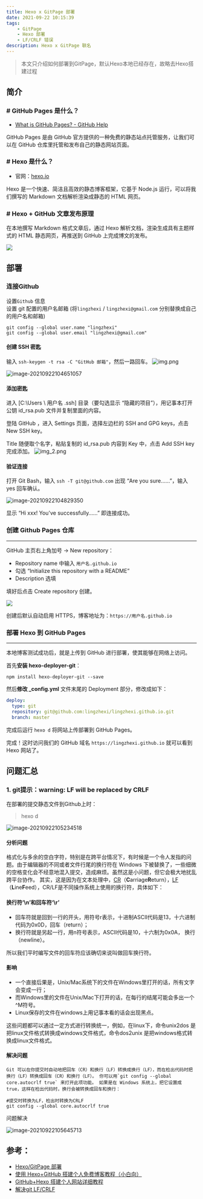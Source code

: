 ```yaml
---
title: Hexo x GitPage 部署
date: 2021-09-22 10:15:39
tags:
    - GitPage
    - Hexo 部署
    - LF/CRLF 错误
description: Hexo x GitPage 联名 
---
```


> 本文只介绍如何部署到GitPage，默认Hexo本地已经存在，故略去Hexo搭建过程

简介
--

### **# GitHub Pages 是什么？**

*   [What is GitHub Pages? - GitHub Help](https://help.github.com/en/articles/what-is-github-pages)

GitHub Pages 是由 GitHub 官方提供的一种免费的静态站点托管服务，让我们可以在 GitHub 仓库里托管和发布自己的静态网站页面。

### **# Hexo 是什么？**

*   官网：[hexo.io](https://hexo.io/zh-cn/)

Hexo 是一个快速、简洁且高效的静态博客框架，它基于 Node.js 运行，可以将我们撰写的 Markdown 文档解析渲染成静态的 HTML 网页。

### **# Hexo + GitHub 文章发布原理**

在本地撰写 Markdown 格式文章后，通过 Hexo 解析文档，渲染生成具有主题样式的 HTML 静态网页，再推送到 GitHub 上完成博文的发布。

![](https://pic3.zhimg.com/v2-a193a47cf70fe6ecf156e5f3d34920ea_r.jpg)

## 部署

### 连接Github

设置`Github` 信息  
设置 git 配置的用户名邮箱 (将`lingzhexi` / `lingzhexi@gmail.com` 分别替换成自己的用户名和邮箱)

```
git config --global user.name "lingzhexi"
git config --global user.email "lingzhexi@gmail.com"
```

#### 创建 SSH 密匙

输入 `ssh-keygen -t rsa -C "GitHub 邮箱"`，然后一路回车。
![img.png](https://gitee.com/lingzhexi/blogImage/raw/master/2021/09/22/202109221047531.png)

![image-20210922104651057](https://gitee.com/lingzhexi/blogImage/raw/master/2021/09/22/202109221047883.png) 

#### 添加密匙

进入 [C:\Users \ 用户名 \.ssh] 目录（要勾选显示 “隐藏的项目”），用记事本打开公钥 id_rsa.pub 文件并复制里面的内容。

登陆 GitHub ，进入 Settings 页面，选择左边栏的 SSH and GPG keys，点击 New SSH key。

Title 随便取个名字，粘贴复制的 id_rsa.pub 内容到 Key 中，点击 Add SSH key 完成添加。
![img_2.png](https://gitee.com/lingzhexi/blogImage/raw/master/2021/09/22/202109221107309.png)

#### 验证连接

打开 Git Bash，输入 `ssh -T git@github.com` 出现 “Are you sure……”，输入 yes 回车确认。

![image-20210922104829350](https://gitee.com/lingzhexi/blogImage/raw/master/2021/09/22/202109221048625.png)

显示 “Hi xxx! You've successfully……” 即连接成功。

### 创建 Github Pages 仓库

---------------------

GitHub 主页右上角加号 -> New repository：

*   Repository name 中输入 `用户名.github.io`
*   勾选 “Initialize this repository with a README”
*   Description 选填

填好后点击 Create repository 创建。

![](https://pic2.zhimg.com/v2-67a8165154f4c5f4a6333e76e78ed815_r.jpg)

创建后默认自动启用 HTTPS，博客地址为：`https://用户名.github.io`

### 部署 Hexo 到 GitHub Pages

-------------------------

本地博客测试成功后，就是上传到 GitHub 进行部署，使其能够在网络上访问。

首先**安装 hexo-deployer-git**：

```
npm install hexo-deployer-git --save
```

然后**修改 _config.yml** 文件末尾的 Deployment 部分，修改成如下：

```yml
deploy:
  type: git
  repository: git@github.com:lingzhexi/lingzhexi.github.io.git
  branch: master
```

完成后运行 `hexo d` 将网站上传部署到 GitHub Pages。

完成！这时访问我们的 GitHub 域名 `https://lingzhexi.github.io` 就可以看到 Hexo 网站了。

## 问题汇总

### 1. git提示：warning: LF will be replaced by CRLF

在部署的提交静态文件到Github上时：

> hexo d 

![image-20210922105234518](https://gitee.com/lingzhexi/blogImage/raw/master/2021/09/22/202109221052526.png)

#### **分析问题**

​	格式化与多余的空白字符，特别是在跨平台情况下，有时候是一个令人发指的问题。由于编辑器的不同或者文件行尾的换行符在 Windows 下被替换了，一些细微的空格变化会不经意地混入提交，造成麻烦。虽然这是小问题，但它会极大地扰乱跨平台协作。
 其实，这是因为在文本处理中，[CR](https://link.jianshu.com?t=http%3A%2F%2Fen.wikipedia.org%2Fwiki%2FCarriage_return)（**C**arriage**R**eturn），[LF](https://link.jianshu.com?t=http%3A%2F%2Fen.wikipedia.org%2Fwiki%2FLine_feed)（**L**ine**F**eed），CR/LF是不同操作系统上使用的换行符，具体如下：

#### 换行符‘\n’和回车符‘\r’

- 回车符就是回到一行的开头，用符号r表示，十进制ASCII代码是13，十六进制代码为0x0D，回车（return）；
- 换行符就是另起一行，用n符号表示，ASCII代码是10，十六制为0x0A， 换行（newline）。

所以我们平时编写文件的回车符应该确切来说叫做回车换行符。

#### 影响

- 一个直接后果是，Unix/Mac系统下的文件在Windows里打开的话，所有文字会变成一行；
- 而Windows里的文件在Unix/Mac下打开的话，在每行的结尾可能会多出一个^M符号。
- Linux保存的文件在windows上用记事本看的话会出现黑点。

这些问题都可以通过一定方式进行转换统一，例如，在linux下，命令unix2dos 是把linux文件格式转换成windows文件格式，命令dos2unix 是把windows格式转换成linux文件格式。

#### 解决问题

    Git 可以在你提交时自动地把回车（CR）和换行（LF）转换成换行（LF），而在检出代码时把换行（LF）转换成回车（CR）和换行（LF）。 你可以用`git config --global core.autocrlf true` 来打开此项功能。 如果是在 Windows 系统上，把它设置成 true，这样在检出代码时，换行会被转换成回车和换行：



```shell
#提交时转换为LF，检出时转换为CRLF
git config --global core.autocrlf true
```

问题解决

![image-20210922105645713](https://gitee.com/lingzhexi/blogImage/raw/master/2021/09/22/202109221056943.png)

## 参考：
- [Hexo/GitPage 部署](https://hexo.bootcss.com/docs/github-pages.html)
- [使用 Hexo+GitHub 搭建个人免费博客教程（小白向）](https://zhuanlan.zhihu.com/p/60578464)
- [GitHub+Hexo 搭建个人网站详细教程](https://zhuanlan.zhihu.com/p/26625249)
- [解决git LF/CRLF](https://www.jianshu.com/p/450cd21b36a4)
